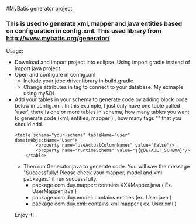 #MyBatis generator project
### This is used to generate xml, mapper and java entities based on configuration in config.xml. This used library from http://www.mybatis.org/generator/

Usage:
- Download and import project into eclipse. Using import gradle instead of import java project.
- Open and configure in config.xml
	* Include your jdbc driver library in build.gradle
	* Change attributes in <jdbcConnection> tag to connect to your database. My exmaple using mySQL
- Add your tables in your schema to generate code by adding block code below in config.xml. In this example, I just only have one table called 'user', there is one or more tables in schema, how many tables you want to generate code (xml, entities, mapper ) , how many tags "<table>" that you should add.
```
<table schema="your-schema" tableName="user" domainObjectName="User">
    	<property name="useActualColumnNames" value="false"/>
    	<property name="runtimeSchema" value="${@DEFAULT_SCHEMA}"/>
    </table>
``` 

- Then run Generator.java to generate code. You will saw the message "Successfully! Please check your mapper, model and xml packages." if run successfully.
	* package com.duy.mapper: contains XXXMapper.java ( Ex. UserMapper.java )
	* package com.duy.model: contains entities (ex. User.java )
	* package com.duy.xml: contains xml mapper ( ex. User.xml )
	
Enjoy it!
	